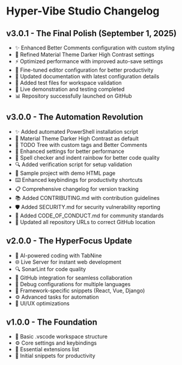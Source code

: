 # Hyper-Vibe Studio Changelog

## v3.0.1 - The Final Polish (September 1, 2025)
- ✨ Enhanced Better Comments configuration with custom styling
- 🎨 Refined Material Theme Darker High Contrast settings
- ⚡ Optimized performance with improved auto-save settings
- 🔧 Fine-tuned editor configuration for better productivity
- 📝 Updated documentation with latest configuration details
- 🧪 Added test files for workspace validation
- 🚀 Live demonstration and testing completed
- 📊 Repository successfully launched on GitHub

## v3.0.0 - The Automation Revolution
- ✨ Added automated PowerShell installation script
- 🎨 Material Theme Darker High Contrast as default
- 📝 TODO Tree with custom tags and Better Comments
- 🔧 Enhanced settings for better performance
- 🚀 Spell checker and indent rainbow for better code quality
- 🔍 Added verification script for setup validation
- 📁 Sample project with demo HTML page
- ⌨️ Enhanced keybindings for productivity shortcuts
- 📋 Comprehensive changelog for version tracking
- 📚 Added CONTRIBUTING.md with contribution guidelines
- 🛡️ Added SECURITY.md for security vulnerability reporting
- 📜 Added CODE_OF_CONDUCT.md for community standards
- 🔗 Updated all repository URLs to correct GitHub location

## v2.0.0 - The HyperFocus Update
- 🧠 AI-powered coding with TabNine
- 🌐 Live Server for instant web development
- 🔍 SonarLint for code quality
- 🐙 GitHub integration for seamless collaboration
- 🐛 Debug configurations for multiple languages
- 📝 Framework-specific snippets (React, Vue, Django)
- ⚙️ Advanced tasks for automation
- 🎨 UI/UX optimizations

## v1.0.0 - The Foundation
- 📁 Basic .vscode workspace structure
- ⚙️ Core settings and keybindings
- 🎯 Essential extensions list
- 📝 Initial snippets for productivity
